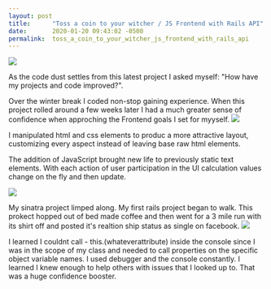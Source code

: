 ```yaml
---
layout: post
title:      "Toss a coin to your witcher / JS Frontend with Rails API"
date:       2020-01-20 09:43:02 -0500
permalink:  toss_a_coin_to_your_witcher_js_frontend_with_rails_api
---
```


![](https://i.imgur.com/bsjcvZU.png?1)

As the code dust settles from this latest project I asked myself:  "How have my projects and code improved?".

Over the winter break I coded non-stop gaining experience. When this project rolled around a few weeks later I had a much greater sense of confidence when approching the Frontend goals I set for myyself.
![](https://imgur.com/bsjcvZU)

I manipulated html and css elements to produc a more attractive layout, customizing every aspect instead of leaving base raw html elements.  

The addition of JavaScript brought new life to  previously static text elements. With each action of user participation in the UI calculation values change on the fly and then update.  

![](https://imgur.com/bVLJLuj)

My sinatra project limped along. My first rails project began to walk. This prokect hopped out of bed made coffee and then went for a 3 mile run with its shirt off and posted it's realtion ship status as single on facebook. 
![](https://imgur.com/2elDGRg)

I learned I couldnt call  - this.(whateverattribute) inside the console since I was in the scope of my class and needed to call properties on the specific object variable names. I used debugger and the console constantly. I learned I knew enough to help others with issues that I looked up to. That was a huge confidence booster. 



